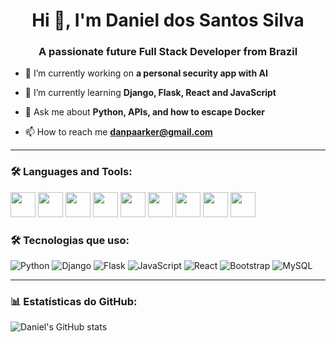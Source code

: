 <h1 align="center">Hi 👋, I'm Daniel dos Santos Silva</h1>
<h3 align="center">A passionate future Full Stack Developer from Brazil</h3>

- 🔭 I’m currently working on **a personal security app with AI**

- 🌱 I’m currently learning **Django, Flask, React and JavaScript**

- 💬 Ask me about **Python, APIs, and how to escape Docker**

- 📫 How to reach me **danpaarker@gmail.com**

---

### 🛠️ Languages and Tools:

<p align="left">
  <img src="https://cdn.jsdelivr.net/gh/devicons/devicon/icons/python/python-original.svg" width="40"/>
  <img src="https://cdn.jsdelivr.net/gh/devicons/devicon/icons/flask/flask-original.svg" width="40"/>
  <img src="https://cdn.jsdelivr.net/gh/devicons/devicon/icons/django/django-plain.svg" width="40"/>
  <img src="https://cdn.jsdelivr.net/gh/devicons/devicon/icons/javascript/javascript-original.svg" width="40"/>
  <img src="https://cdn.jsdelivr.net/gh/devicons/devicon/icons/html5/html5-original.svg" width="40"/>
  <img src="https://cdn.jsdelivr.net/gh/devicons/devicon/icons/css3/css3-original.svg" width="40"/>
  <img src="https://cdn.jsdelivr.net/gh/devicons/devicon/icons/bootstrap/bootstrap-original.svg" width="40"/>
  <img src="https://cdn.jsdelivr.net/gh/devicons/devicon/icons/react/react-original.svg" width="40"/>
  <img src="https://cdn.jsdelivr.net/gh/devicons/devicon/icons/mysql/mysql-original.svg" width="40"/>
</p>

### 🛠️ Tecnologias que uso:

![Python](https://img.shields.io/badge/Python-3776AB?style=for-the-badge&logo=python&logoColor=white)
![Django](https://img.shields.io/badge/Django-092E20?style=for-the-badge&logo=django&logoColor=white)
![Flask](https://img.shields.io/badge/Flask-000000?style=for-the-badge&logo=flask&logoColor=white)
![JavaScript](https://img.shields.io/badge/JavaScript-F7DF1E?style=for-the-badge&logo=javascript&logoColor=black)
![React](https://img.shields.io/badge/React-20232A?style=for-the-badge&logo=react&logoColor=61DAFB)
![Bootstrap](https://img.shields.io/badge/Bootstrap-7952B3?style=for-the-badge&logo=bootstrap&logoColor=white)
![MySQL](https://img.shields.io/badge/MySQL-4479A1?style=for-the-badge&logo=mysql&logoColor=white)

---

### 📊 Estatísticas do GitHub:

![Daniel's GitHub stats](https://github-readme-stats.vercel.app/api?username=**DanDosSantos**&show_icons=true&theme=radical)
